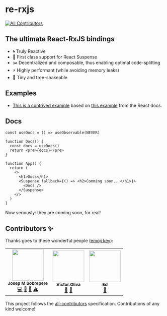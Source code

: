 # re-rxjs
<!-- ALL-CONTRIBUTORS-BADGE:START - Do not remove or modify this section -->
[![All Contributors](https://img.shields.io/badge/all_contributors-3-orange.svg?style=flat-square)](#contributors-)
<!-- ALL-CONTRIBUTORS-BADGE:END -->

## The ultimate React-RxJS bindings

- :cyclone: Truly Reactive
- :twisted_rightwards_arrows: First class support for React Suspense
- :scissors: Decentralized and composable, thus enabling optimal code-splitting
- :zap: Highly performant (while avoiding memory leaks)
- :microscope: Tiny and tree-shakeable

## Examples

- [This is a contrived example](https://codesandbox.io/s/crazy-wood-vn7gg?file=/src/fakeApi.js) based on [this example](https://reactjs.org/docs/concurrent-mode-patterns.html#reviewing-the-changes) from the React docs.

## Docs
```tsx
const useDocs = () => useObservable(NEVER)

function Docs() {
  const docs = useDocs()
  return <pre>{docs}</pre>
}

function App() {
  return (
    <>
      <h1>Docs</h1>
      <Suspense fallback={() => <h2>Comming soon...</h1>}>
        <Docs />
      </Suspense>
    </>
  )
}
```

Now seriously: they are coming soon, for real! 

## Contributors ✨

Thanks goes to these wonderful people ([emoji key](https://allcontributors.org/docs/en/emoji-key)):

<!-- ALL-CONTRIBUTORS-LIST:START - Do not remove or modify this section -->
<!-- prettier-ignore-start -->
<!-- markdownlint-disable -->
<table>
  <tr>
    <td align="center"><a href="https://github.com/josepot"><img src="https://avatars1.githubusercontent.com/u/8620144?v=4" width="100px;" alt=""/><br /><sub><b>Josep M Sobrepere</b></sub></a><br /><a href="https://github.com/re-rxjs/re-rxjs/commits?author=josepot" title="Code">💻</a> <a href="#ideas-josepot" title="Ideas, Planning, & Feedback">🤔</a> <a href="#maintenance-josepot" title="Maintenance">🚧</a> <a href="https://github.com/re-rxjs/re-rxjs/commits?author=josepot" title="Tests">⚠️</a></td>
    <td align="center"><a href="https://github.com/voliva"><img src="https://avatars2.githubusercontent.com/u/5365487?v=4" width="100px;" alt=""/><br /><sub><b>Víctor Oliva</b></sub></a><br /><a href="#ideas-voliva" title="Ideas, Planning, & Feedback">🤔</a> <a href="https://github.com/re-rxjs/re-rxjs/pulls?q=is%3Apr+reviewed-by%3Avoliva" title="Reviewed Pull Requests">👀</a></td>
    <td align="center"><a href="http://www.clayforthcarr.com"><img src="https://avatars3.githubusercontent.com/u/6012083?v=4" width="100px;" alt=""/><br /><sub><b>Ed</b></sub></a><br /><a href="#design-clayforthcarr" title="Design">🎨</a></td>
  </tr>
</table>

<!-- markdownlint-enable -->
<!-- prettier-ignore-end -->
<!-- ALL-CONTRIBUTORS-LIST:END -->

This project follows the [all-contributors](https://github.com/all-contributors/all-contributors) specification. Contributions of any kind welcome!